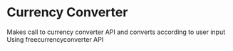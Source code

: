 # Currency Converter

Makes call to currency converter API and converts according to user input  
Using freecurrencyconverter API
